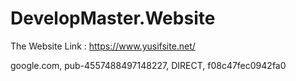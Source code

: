# DevelopMaster.Website

The Website Link : https://www.yusifsite.net/


google.com, pub-4557488497148227, DIRECT, f08c47fec0942fa0
